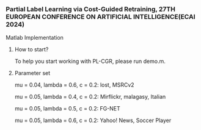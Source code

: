### Partial Label Learning via Cost-Guided Retraining, 27TH EUROPEAN CONFERENCE ON ARTIFICIAL INTELLIGENCE(ECAI 2024)
Matlab Implementation          

1. How to start?

    To help you start working with PL-CGR, please run demo.m.

2. Parameter set
    
    mu = 0.04, lambda = 0.6, c = 0.2: lost, MSRCv2
    
    mu = 0.05, lambda = 0.4, c = 0.2: Mirflickr, malagasy, Italian
    
    mu = 0.05, lambda = 0.5, c = 0.2: FG-NET
    
    mu = 0.05, lambda = 0.6, c = 0.2: Yahoo! News, Soccer Player
    
